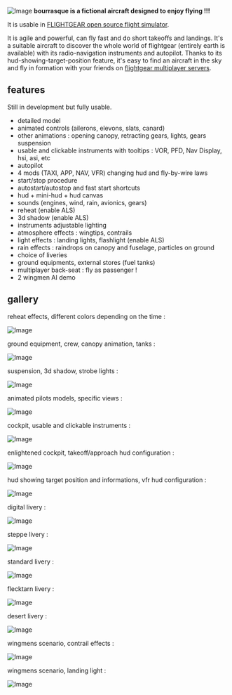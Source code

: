 <!--
markdown README.md > md.html ; cat {hd.inc,md,ft.inc}.html > github.html
http://i.imgur.com/a/ZXp2Q
-->

![Image](http://i.imgur.com/BJtiZIH.png)
**bourrasque is a fictional aircraft designed to enjoy flying !!!**

It is usable in [FLIGHTGEAR open source flight simulator](http://www.flightgear.org).

It is agile and powerful, can fly fast and do short takeoffs and landings.
It's a suitable aircraft to discover the whole world of flightgear (entirely earth is available) with its radio-navigation instruments and autopilot.
Thanks to its hud-showing-target-position feature, it's easy to find an aircraft in the sky and fly in formation with your friends on [flightgear multiplayer servers](http://mpmap02.flightgear.org/).

## features
Still in development but fully usable.

- detailed model
- animated controls (ailerons, elevons, slats, canard)
- other animations : opening canopy, retracting gears, lights, gears suspension
- usable and clickable instruments with tooltips : VOR, PFD, Nav Display, hsi, asi, etc
- autopilot
- 4 mods (TAXI, APP, NAV, VFR) changing hud and fly-by-wire laws
- start/stop procedure
- autostart/autostop and fast start shortcuts
- hud + mini-hud + hud canvas
- sounds (engines, wind, rain, avionics, gears)
- reheat (enable ALS)
- 3d shadow (enable ALS)
- instruments adjustable lighting
- atmosphere effects : wingtips, contrails
- light effects : landing lights, flashlight (enable ALS)
- rain effects : raindrops on canopy and fuselage, particles on ground
- choice of liveries
- ground equipments, external stores (fuel tanks)
- multiplayer back-seat : fly as passenger !
- 2 wingmen AI demo

## gallery

reheat effects, different colors depending on the time :

![Image](http://i.imgur.com/4IjCBz8.png)

ground equipment, crew, canopy animation, tanks :

![Image](http://i.imgur.com/GcW1Q70.png)

suspension, 3d shadow, strobe lights :

![Image](http://i.imgur.com/38X5OPu.png)

animated pilots models, specific views :

![Image](http://i.imgur.com/i0gDhpN.png)

cockpit, usable and clickable instruments :

![Image](http://i.imgur.com/vxeYFrq.png)

enlightened cockpit, takeoff/approach hud configuration :

![Image](http://i.imgur.com/Uc8TrPp.png)

hud showing target position and informations, vfr hud configuration :

![Image](http://i.imgur.com/fnMhXxE.png)

digital livery :

![Image](http://i.imgur.com/eLH2UKu.png)

steppe livery :

![Image](http://i.imgur.com/WBxkgGY.png)

standard livery :

![Image](http://i.imgur.com/eJdURzL.png)

flecktarn livery :

![Image](http://i.imgur.com/Eq5waUG.png)

desert livery :

![Image](http://i.imgur.com/UkyhrAb.png)

wingmens scenario, contrail effects :

![Image](http://i.imgur.com/SP9jPdX.png)

wingmens scenario, landing light :

![Image](http://i.imgur.com/01Glvac.png)


